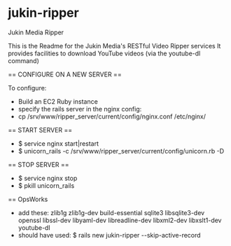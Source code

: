 jukin-ripper
============

Jukin Media Ripper

This is the Readme for the Jukin Media's RESTful Video Ripper services
It provides facilities to download YouTube videos (via the youtube-dl command)


== CONFIGURE ON A NEW SERVER ==

To configure:
 - Build an EC2 Ruby instance
 - specify the rails server in the nginx config:
 - cp /srv/www/ripper_server/current/config/nginx.conf /etc/nginx/

== START SERVER ==
 - $ service nginx start|restart
 - $ unicorn_rails -c /srv/www/ripper_server/current/config/unicorn.rb -D
 
== STOP SERVER ==
 - $ service nginx stop
 - $ pkill unicorn_rails
 
 
 == OpsWorks
  - add these: zlib1g zlib1g-dev build-essential sqlite3 libsqlite3-dev openssl libssl-dev libyaml-dev libreadline-dev libxml2-dev libxslt1-dev youtube-dl
  - should have used: $ rails new jukin-ripper --skip-active-record

